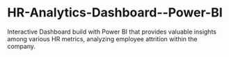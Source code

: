 # HR-Analytics-Dashboard--Power-BI
Interactive Dashboard build with Power BI that provides valuable insights among various HR metrics, analyzing employee attrition within the company.
